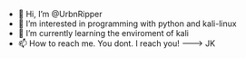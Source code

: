 - 👋 Hi, I’m @UrbnRipper
- 👀 I’m interested in programming with python and kali-linux
- 🌱 I’m currently learning the enviroment of kali
- 📫 How to reach me. You dont. I reach you! ---> JK

<!---
UrbnRipper/UrbnRipper is a ✨ special ✨ repository because its `README.md` (this file) appears on your GitHub profile.
You can click the Preview link to take a look at your changes.
--->
